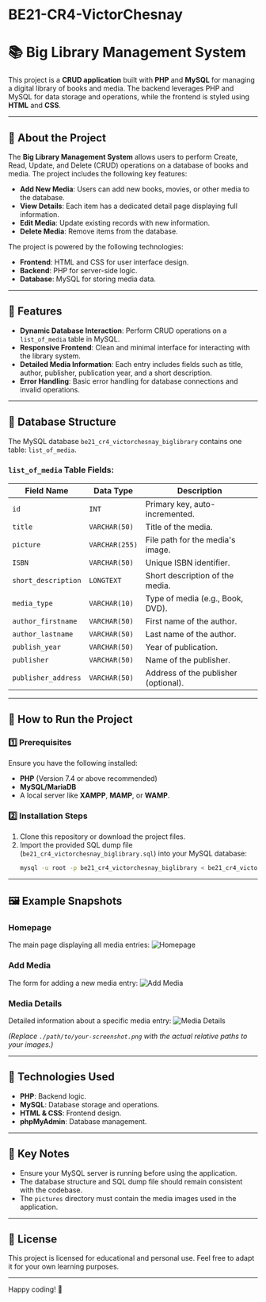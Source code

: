 # BE21-CR4-VictorChesnay

# 📚 Big Library Management System

This project is a **CRUD application** built with **PHP** and **MySQL** for managing a digital library of books and media. The backend leverages PHP and MySQL for data storage and operations, while the frontend is styled using **HTML** and **CSS**.

---

## 📝 About the Project

The **Big Library Management System** allows users to perform Create, Read, Update, and Delete (CRUD) operations on a database of books and media. The project includes the following key features:

- **Add New Media**: Users can add new books, movies, or other media to the database.
- **View Details**: Each item has a dedicated detail page displaying full information.
- **Edit Media**: Update existing records with new information.
- **Delete Media**: Remove items from the database.

The project is powered by the following technologies:

- **Frontend**: HTML and CSS for user interface design.
- **Backend**: PHP for server-side logic.
- **Database**: MySQL for storing media data.

---

## 🎯 Features

- **Dynamic Database Interaction**: Perform CRUD operations on a `list_of_media` table in MySQL.
- **Responsive Frontend**: Clean and minimal interface for interacting with the library system.
- **Detailed Media Information**: Each entry includes fields such as title, author, publisher, publication year, and a short description.
- **Error Handling**: Basic error handling for database connections and invalid operations.

---

## 💾 Database Structure

The MySQL database `be21_cr4_victorchesnay_biglibrary` contains one table: `list_of_media`. 

### `list_of_media` Table Fields:
| Field Name           | Data Type        | Description                                   |
|----------------------|------------------|-----------------------------------------------|
| `id`                | `INT`           | Primary key, auto-incremented.                |
| `title`             | `VARCHAR(50)`   | Title of the media.                           |
| `picture`           | `VARCHAR(255)`  | File path for the media's image.              |
| `ISBN`              | `VARCHAR(50)`   | Unique ISBN identifier.                       |
| `short_description` | `LONGTEXT`      | Short description of the media.               |
| `media_type`        | `VARCHAR(10)`   | Type of media (e.g., Book, DVD).              |
| `author_firstname`  | `VARCHAR(50)`   | First name of the author.                     |
| `author_lastname`   | `VARCHAR(50)`   | Last name of the author.                      |
| `publish_year`      | `VARCHAR(50)`   | Year of publication.                          |
| `publisher`         | `VARCHAR(50)`   | Name of the publisher.                        |
| `publisher_address` | `VARCHAR(50)`   | Address of the publisher (optional).          |

---

## 🚀 How to Run the Project

### 1️⃣ Prerequisites
Ensure you have the following installed:
- **PHP** (Version 7.4 or above recommended)
- **MySQL/MariaDB**
- A local server like **XAMPP**, **MAMP**, or **WAMP**.

### 2️⃣ Installation Steps
1. Clone this repository or download the project files.
2. Import the provided SQL dump file (`be21_cr4_victorchesnay_biglibrary.sql`) into your MySQL database:
   ```bash
   mysql -u root -p be21_cr4_victorchesnay_biglibrary < be21_cr4_victorchesnay_biglibrary.sql

---

## 🖼️ Example Snapshots

### Homepage
The main page displaying all media entries:
![Homepage](./path/to/homepage-screenshot.png)

### Add Media
The form for adding a new media entry:
![Add Media](./path/to/add-media-screenshot.png)

### Media Details
Detailed information about a specific media entry:
![Media Details](./path/to/media-details-screenshot.png)

*(Replace `./path/to/your-screenshot.png` with the actual relative paths to your images.)*

---

## 🧰 Technologies Used

- **PHP**: Backend logic.
- **MySQL**: Database storage and operations.
- **HTML & CSS**: Frontend design.
- **phpMyAdmin**: Database management.

---

## 🔑 Key Notes

- Ensure your MySQL server is running before using the application.
- The database structure and SQL dump file should remain consistent with the codebase.
- The `pictures` directory must contain the media images used in the application.

---

## 📜 License

This project is licensed for educational and personal use. Feel free to adapt it for your own learning purposes.

---

Happy coding! 🚀

